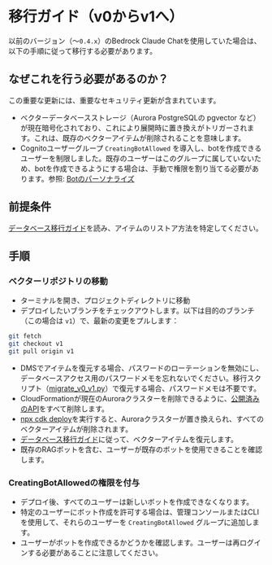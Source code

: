 # 移行ガイド（v0からv1へ）

以前のバージョン（〜`0.4.x`）のBedrock Claude Chatを使用していた場合は、以下の手順に従って移行する必要があります。

## なぜこれを行う必要があるのか？

この重要な更新には、重要なセキュリティ更新が含まれています。

- ベクターデータベースストレージ（Aurora PostgreSQLの pgvector など）が現在暗号化されており、これにより展開時に置き換えがトリガーされます。これは、既存のベクターアイテムが削除されることを意味します。
- Cognitoユーザーグループ `CreatingBotAllowed` を導入し、botを作成できるユーザーを制限しました。既存のユーザーはこのグループに属していないため、botを作成できるようにする場合は、手動で権限を割り当てる必要があります。参照: [Botのパーソナライズ](../../README.md#bot-personalization)

## 前提条件

[データベース移行ガイド](./DATABASE_MIGRATION_vi-VN_ja-JP.md)を読み、アイテムのリストア方法を特定してください。

## 手順

### ベクターリポジトリの移動

- ターミナルを開き、プロジェクトディレクトリに移動
- デプロイしたいブランチをチェックアウトします。以下は目的のブランチ（この場合は `v1`）で、最新の変更をプルします：

```sh
git fetch
git checkout v1
git pull origin v1
```

- DMSでアイテムを復元する場合、パスワードのローテーションを無効にし、データベースアクセス用のパスワードメモを忘れないでください。移行スクリプト（[migrate_v0_v1.py](./migrate_v0_v1.py)）で復元する場合、パスワードメモは不要です。
- CloudFormationが現在のAuroraクラスターを削除できるように、[公開済みのAPI](../PUBLISH_API_vi-VN_ja-JP.md)をすべて削除します。
- [npx cdk deploy](../README.md#deploy-using-cdk)を実行すると、Auroraクラスターが置き換えられ、すべてのベクターアイテムが削除されます。
- [データベース移行ガイド](./DATABASE_MIGRATION_vi-VN_ja-JP.md)に従って、ベクターアイテムを復元します。
- 既存のRAGボットを含む、ユーザーが既存のボットを使用できることを確認します。

### CreatingBotAllowedの権限を付与

- デプロイ後、すべてのユーザーは新しいボットを作成できなくなります。
- 特定のユーザーにボット作成を許可する場合は、管理コンソールまたはCLIを使用して、それらのユーザーを `CreatingBotAllowed` グループに追加します。
- ユーザーがボットを作成できるかどうかを確認します。ユーザーは再ログインする必要があることに注意してください。